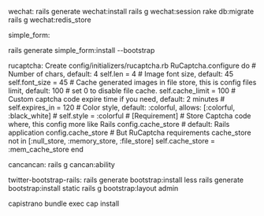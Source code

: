 
wechat:
  rails generate wechat:install
  rails g wechat:session
  rake db:migrate
  rails g wechat:redis_store

simple_form:
  <!-- rails generate simple_form:install -->
  rails generate simple_form:install --bootstrap

rucaptcha:
  Create config/initializers/rucaptcha.rb
  RuCaptcha.configure do
    # Number of chars, default: 4
    self.len = 4
    # Image font size, default: 45
    self.font_size = 45
    # Cache generated images in file store, this is config files limit, default: 100
    # set 0 to disable file cache.
    self.cache_limit = 100
    # Custom captcha code expire time if you need, default: 2 minutes
    # self.expires_in = 120
    # Color style, default: :colorful, allows: [:colorful, :black_white]
    # self.style = :colorful
    # [Requirement]
    # Store Captcha code where, this config more like Rails config.cache_store
    # default: Rails application config.cache_store
    # But RuCaptcha requirements cache_store not in [:null_store, :memory_store, :file_store]
    self.cache_store = :mem_cache_store
  end

cancancan:
  rails g cancan:ability

twitter-bootstrap-rails:
  rails generate bootstrap:install less
  rails generate bootstrap:install static
  rails g bootstrap:layout admin

capistrano
  bundle exec cap install
